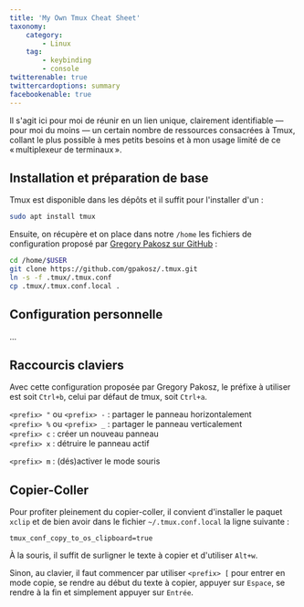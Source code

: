 ```yaml
---
title: 'My Own Tmux Cheat Sheet'
taxonomy:
    category:
        - Linux
    tag:
        - keybinding
        - console
twitterenable: true
twittercardoptions: summary
facebookenable: true
---
```


Il s'agit ici pour moi de réunir en un lien unique, clairement identifiable &mdash; pour moi du moins &mdash; un certain nombre de ressources consacrées à Tmux, collant le plus possible à mes petits besoins et à mon usage limité de ce «&#8239;multiplexeur de terminaux&#8239;».

## Installation et préparation de base

Tmux est disponible dans les dépôts et il suffit pour l'installer d'un&nbsp;:

```bash
sudo apt install tmux
```

Ensuite, on récupère et on place dans notre `/home` les fichiers de configuration proposé par [Gregory Pakosz sur GitHub](https://github.com/gpakosz/.tmux)&nbsp;:

```bash
cd /home/$USER
git clone https://github.com/gpakosz/.tmux.git
ln -s -f .tmux/.tmux.conf
cp .tmux/.tmux.conf.local .

```

## Configuration personnelle

...

## Raccourcis claviers

Avec cette configuration proposée par  Gregory Pakosz, le préfixe à utiliser est soit `Ctrl+b`, celui par défaut de tmux, soit `Ctrl+a`.

`<prefix> "` ou `<prefix> -`&nbsp;: partager le panneau horizontalement      
`<prefix> %` ou `<prefix> _`&nbsp;: partager le panneau verticalement      
`<prefix> c`&nbsp;: créer un nouveau panneau     
`<prefix> x`&nbsp;: détruire le panneau actif    

`<prefix> m`&nbsp;: (dés)activer le mode souris     

## Copier-Coller

Pour profiter pleinement du copier-coller, il convient d'installer le paquet `xclip` et de bien avoir dans le fichier `~/.tmux.conf.local` la ligne suivante&nbsp;:

```
tmux_conf_copy_to_os_clipboard=true
```

À la souris, il suffit de surligner le texte à copier et d'utiliser `Alt+w`.

Sinon, au clavier, il faut commencer par utiliser `<prefix> [` pour entrer en mode copie, se rendre au début du texte à copier, appuyer sur `Espace`, se rendre à la fin et simplement appuyer sur `Entrée`.